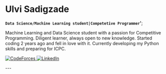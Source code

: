 # Ulvi Sadigzade

**`Data Science/Machine Learning student|Competetive Programmer`'**;

Machine Learning and Data Science student with a passion for Competitive Programming. Diligent learner, always open to new knowledge. Started coding 2 years ago and fell in love with it. Currently developing my Python skills and preparing for ICPC.
<p align="left">
    <a href="https://codeforces.com/profile/Sadigzade">
        <img alt="CodeForces" src="https://img.shields.io/badge/Codeforces-443f9d?logo=Codeforces&logoColor=white"/>
    </a> 
    <a href="www.linkedin.com/in/ulvi-sadigzade">
        <img alt="LinkedIn" src="https://img.shields.io/badge/linkedin%20-%230077B5.svg?&style=for-the-badge&logo=linkedinlogoColor=white"/>
    </a>
</p>
---
